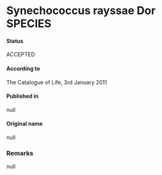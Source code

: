 Synechococcus rayssae Dor SPECIES
=======

#### Status
ACCEPTED

#### According to
The Catalogue of Life, 3rd January 2011

#### Published in
null

#### Original name
null

### Remarks
null